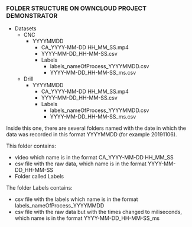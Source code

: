 ### FOLDER STRUCTURE ON OWNCLOUD PROJECT DEMONSTRATOR

* Datasets
    * CNC   
        * YYYYMMDD
            * CA_YYYY-MM-DD HH_MM_SS.mp4
            * YYYY-MM-DD_HH-MM-SS.csv
            * Labels    
                * labels_nameOfProcess_YYYYMMDD.csv
                * YYYY-MM-DD_HH-MM-SS_ms.csv
    * Drill
        * YYYYMMDD
            * CA_YYYY-MM-DD HH_MM_SS.mp4
            * YYYY-MM-DD_HH-MM-SS.csv
            * Labels    
                * labels_nameOfProcess_YYYYMMDD.csv
                * YYYY-MM-DD_HH-MM-SS_ms.csv


Inside this one, there are several folders named with the date in which the data was recorded in this format YYYYMMDD (for example 20191106).

This folder contains: 
- video which name is in the format CA_YYYY-MM-DD HH_MM_SS
- csv file with the raw data, which name is in the format YYYY-MM-DD_HH-MM-SS
- Folder called Labels

The folder Labels contains:
- csv file with the labels which name is in the format labels_nameOfProcess_YYYYMMDD
- csv file with the raw data but with the times changed to miliseconds, which name is in the format YYYY-MM-DD_HH-MM-SS_ms

